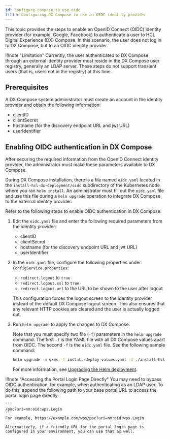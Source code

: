 ```yaml
---
id: configure_compose_to_use_oidc
title: Configuring DX Compose to use an OIDC identity provider
---
```


This topic provides the steps to enable an OpenID Connect (OIDC) identity provider (for example, Google, Facebook) to authenticate a user to HCL Digital Experience (DX) Compose. In this scenario, the user does not log in to DX Compose, but to an OIDC identity provider.

!!!note "Limitation"
    Currently, the user authenticated to DX Compose through an external identity provider must reside in the DX Compose user registry, generally an LDAP server. These steps do not support transient users (that is, users not in the registry) at this time.

## Prerequisites

A DX Compose system administrator must create an account in the identity provider and obtain the following information:

- clientID
- clientSecret
- hostname (for the discovery endpoint URL and jwt URL)
- userIdentifier

## Enabling OIDC authentication in DX Compose

After securing the required information from the OpenID Connect identity provider, the administrator must make these parameters available to DX Compose.

During DX Compose installation, there is a file named `oidc.yaml` located in the `install-hcl-dx-deployment/oidc` subdirectory of the Kubernetes node where you ran `helm install`. An administrator must fill out the `oidc.yaml` file and use this file during a `helm upgrade` operation to integrate DX Compose to the external identity provider.

Refer to the following steps to enable OIDC authentication in DX Compose:

1. Edit the `oidc.yaml` file and enter the following required parameters from the identity provider:
    - clientID
    - clientSecret
    - hostname (for the discovery endpoint URL and jwt URL)
    - userIdentifier

2. In the `oidc.yaml` file, configure the following properties under `ConfigService.properties`:
    
    - `redirect.logout` to `true`
    - `redirect.logout.ssl` to `true`
    - `redirect.logout.url` to the URL to be shown to the user after logout

    This configuration forces the logout screen to the identity provider instead of the default DX Compose logout screen. This also ensures that any relevant HTTP cookies are cleared and the user is actually logged out.

3. Run `helm upgrade` to apply the changes to DX Compose.

    Note that you must specify two file (`-f`) parameters in the `helm upgrade` command. The first `-f` is the YAML file with all DX Compose values apart from OIDC. The second `-f` is the `oidc.yaml` file. See the following sample command:

    ```sh
    helm upgrade -n dxns -f install-deploy-values.yaml -f ./install-hcl-dx-deployment/oidc/oidc.yaml dx-deployment ./install-hcl-dx-deployment
    ```

    For more information, see [Upgrading the Helm deployment](../working_with_compose/helm_upgrade_values.md).

!!!note "Accessing the Portal Login Page Directly"
    You may need to bypass OIDC authentication, for example, when authenticating as an LDAP user. To do this, append the following path to your base portal URL to access the portal login page directly:

    ```
    /poc?uri=nm:oid:wps.Login
    ```
    For example, https://example.com/wps/poc?uri=nm:oid:wps.Login
    
    Alternatively, if a friendly URL for the portal login page is configured in your environment, you can use that as well.